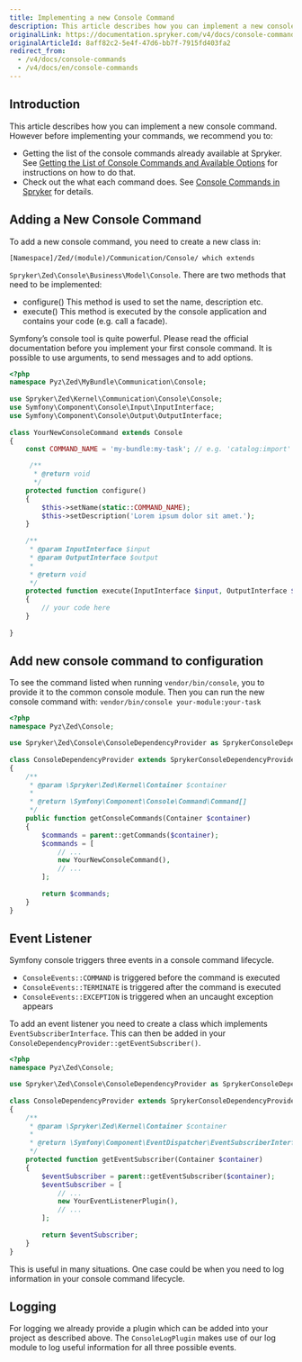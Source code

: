 ```yaml
---
title: Implementing a new Console Command
description: This article describes how you can implement a new console command.
originalLink: https://documentation.spryker.com/v4/docs/console-commands
originalArticleId: 8aff82c2-5e4f-47d6-bb7f-7915fd403fa2
redirect_from:
  - /v4/docs/console-commands
  - /v4/docs/en/console-commands
---
```


## Introduction
This article describes how you can implement a new console command. However before implementing your commands, we recommend you to:

* Getting the list of the console commands already available at Spryker. See [Getting the List of Console Commands and Available Options](/docs/scos/dev/developer-guides/202001.0/development-guide/back-end/data-manipulation/data-enrichment/console-commands/getting-the-list-of-console-commands-and-available-options.html) for instructions on how to do that. 
* Check out the what each command does. See [Console Commands in Spryker](/docs/scos/dev/developer-guides/202001.0/development-guide/back-end/data-manipulation/data-enrichment/console-commands/console-commands-in-spryker.html) for details.

## Adding a New Console Command
To add a new console command, you need to create a new class in:

`[Namespace]/Zed/(module)/Communication/Console/ which extends`

`Spryker\Zed\Console\Business\Model\Console`. There are two methods that need to be implemented:

* configure()	This method is used to set the name, description etc.
* execute()	This method is executed by the console application and contains your code (e.g. call a facade).

Symfony’s console tool is quite powerful. Please read the official documentation before you implement your first console command. It is possible to use arguments, to send messages and to add options.

```php
<?php
namespace Pyz\Zed\MyBundle\Communication\Console;
 
use Spryker\Zed\Kernel\Communication\Console\Console;
use Symfony\Component\Console\Input\InputInterface;
use Symfony\Component\Console\Output\OutputInterface;
 
class YourNewConsoleCommand extends Console
{
    const COMMAND_NAME = 'my-bundle:my-task'; // e.g. 'catalog:import'

     /**
      * @return void
      */
    protected function configure()
    {
        $this->setName(static::COMMAND_NAME);
        $this->setDescription('Lorem ipsum dolor sit amet.');
    }
 
    /**
     * @param InputInterface $input
     * @param OutputInterface $output
     *
     * @return void
     */
    protected function execute(InputInterface $input, OutputInterface $output)
    {
        // your code here
    }
 
}
```

## Add new console command to configuration
To see the command listed when running `vendor/bin/console`, you to provide it to the common console module. Then you can run the new console command with: `vendor/bin/console your-module:your-task`

```php
<?php
namespace Pyz\Zed\Console;

use Spryker\Zed\Console\ConsoleDependencyProvider as SprykerConsoleDependencyProvider;
 
class ConsoleDependencyProvider extends SprykerConsoleDependencyProvider
{
    /**
     * @param \Spryker\Zed\Kernel\Container $container
     *
     * @return \Symfony\Component\Console\Command\Command[]
     */
    public function getConsoleCommands(Container $container)
    {
        $commands = parent::getCommands($container);
        $commands = [
            // ...
            new YourNewConsoleCommand(),
            // ...
        ];
 
        return $commands;
    }
}
```

## Event Listener
Symfony console triggers three events in a console command lifecycle.

* `ConsoleEvents::COMMAND` is triggered before the command is executed
* `ConsoleEvents::TERMINATE` is triggered after the command is executed
* `ConsoleEvents::EXCEPTION` is triggered when an uncaught exception appears

To add an event listener you need to create a class which implements `EventSubscriberInterface`. This can then be added in your `ConsoleDependencyProvider::getEventSubscriber()`.

```php
<?php
namespace Pyz\Zed\Console;

use Spryker\Zed\Console\ConsoleDependencyProvider as SprykerConsoleDependencyProvider;
 
class ConsoleDependencyProvider extends SprykerConsoleDependencyProvider
{
    /**
     * @param \Spryker\Zed\Kernel\Container $container
     *
     * @return \Symfony\Component\EventDispatcher\EventSubscriberInterface[]
     */
    protected function getEventSubscriber(Container $container)
    {
        $eventSubscriber = parent::getEventSubscriber($container);
        $eventSubscriber = [
            // ...
            new YourEventListenerPlugin(),
            // ...
        ];
 
        return $eventSubscriber;
    }
}
```

This is useful in many situations. One case could be when you need to log information in your console command lifecycle.

## Logging
For logging we already provide a plugin which can be added into your project as described above. The `ConsoleLogPlugin` makes use of our log module to log useful information for all three possible events.

